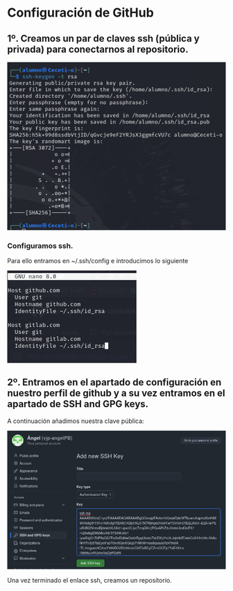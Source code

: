 # Configuración de GitHub

## 1º. Creamos un par de claves ssh (pública y privada) para conectarnos al repositorio.

![](/Images/Captura31.png)

### Configuramos ssh.
Para ello entramos en ~/.ssh/config e introducimos lo siguiente

![](/Images/C20.png)

## 2º. Entramos en el apartado de configuración en nuestro perfil de github y a su vez entramos en el apartado de SSH and GPG keys.

A continuación añadimos nuestra clave pública:

![](/Images/Captura33.png)

Una vez terminado el enlace ssh, creamos un repositorio.


